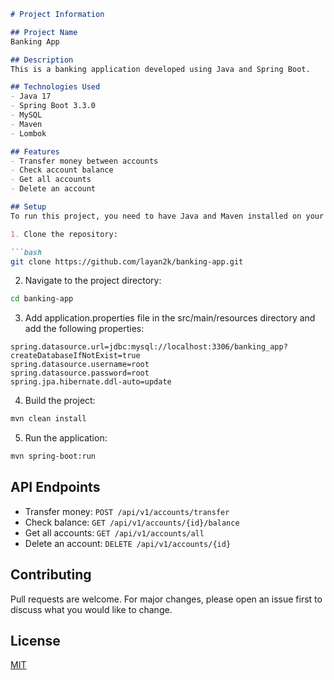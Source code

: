 ```markdown
# Project Information

## Project Name
Banking App

## Description
This is a banking application developed using Java and Spring Boot.

## Technologies Used
- Java 17
- Spring Boot 3.3.0
- MySQL
- Maven
- Lombok

## Features
- Transfer money between accounts
- Check account balance
- Get all accounts
- Delete an account

## Setup
To run this project, you need to have Java and Maven installed on your machine.

1. Clone the repository:

```bash
git clone https://github.com/layan2k/banking-app.git
```

2. Navigate to the project directory:

```bash
cd banking-app
```

3. Add application.properties file in the src/main/resources directory and add the following properties:

```properties
spring.datasource.url=jdbc:mysql://localhost:3306/banking_app?createDatabaseIfNotExist=true
spring.datasource.username=root
spring.datasource.password=root
spring.jpa.hibernate.ddl-auto=update
```


4. Build the project:

```bash
mvn clean install
```
5. Run the application:

```bash
mvn spring-boot:run
```

## API Endpoints
- Transfer money: `POST /api/v1/accounts/transfer`
- Check balance: `GET /api/v1/accounts/{id}/balance`
- Get all accounts: `GET /api/v1/accounts/all`
- Delete an account: `DELETE /api/v1/accounts/{id}`

## Contributing
Pull requests are welcome. For major changes, please open an issue first to discuss what you would like to change.

## License
[MIT](https://github.com/layan2k/banking-app/blob/master/LICENSE)

